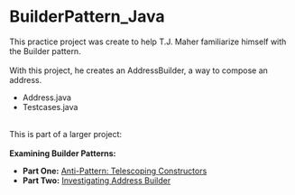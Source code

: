 # BuilderPattern_Java
This practice project was create to help T.J. Maher familiarize himself with the Builder pattern. <br><br>
With this project, he creates an AddressBuilder, a way to compose an address.
<ul>
<li><a href://"https://github.com/tjmaher/BuilderPattern_Java/blob/master/BuilderPattern_Java/src/src/test/java/com/tmaher/builderpattern/Address.java">Address.java</a></li>
<li><a href://"https://github.com/tjmaher/BuilderPattern_Java/blob/master/BuilderPattern_Java/src/src/test/java/com/tmaher/builderpattern/Testcases.java">Testcases.java</a></li>
</ul><br>
This is part of a larger project:<br><br>
<b>Examining Builder Patterns:</b>
<ul>
<li><b>Part One:</b>&nbsp;<a href="http://www.tjmaher.com/2016/04/why-use-builder-pattern-examples-of.html">Anti-Pattern: Telescoping Constructors</a></li>
<li><b>Part Two:</b>&nbsp;<a href="http://www.tjmaher.com/2016/05/addressbuilder-builder-pattern-example.html">Investigating Address Builder</a></li>
</ul>
